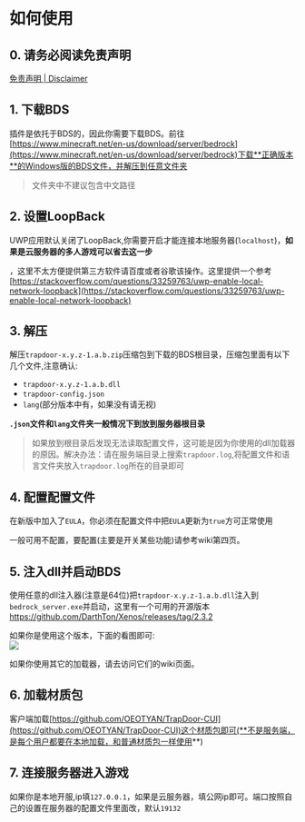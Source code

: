 # 如何使用
## 0. 请务必阅读免责声明

[免责声明 | Disclaimer](https://github.com/hhhxiao/TrapDoor/blob/1.16.4/trapdoor-disclaimer.md)

## 1. 下载BDS

插件是依托于BDS的，因此你需要下载BDS。前往[https://www.minecraft.net/en-us/download/server/bedrock](https://www.minecraft.net/en-us/download/server/bedrock)下载**正确版本**的Windows版的BDS文件，并解压到任意文件夹

> 文件夹中不建议包含中文路径

## 2. 设置LoopBack

UWP应用默认关闭了LoopBack,你需要开启才能连接本地服务器(`localhost`)，**如果是云服务器的多人游戏可以省去这一步**

，这里不太方便提供第三方软件请百度或者谷歌该操作。这里提供一个参考[https://stackoverflow.com/questions/33259763/uwp-enable-local-network-loopback](https://stackoverflow.com/questions/33259763/uwp-enable-local-network-loopback)

## 3. 解压

解压`trapdoor-x.y.z-1.a.b.zip`压缩包到下载的BDS根目录，压缩包里面有以下几个文件,注意确认:

- `trapdoor-x.y.z-1.a.b.dll`
- `trapdoor-config.json`
- `lang`(部分版本中有，如果没有请无视)

**`.json`文件和`lang`文件夹一般情况下到放到服务器根目录**

> 如果放到根目录后发现无法读取配置文件，这可能是因为你使用的dll加载器的原因。解决办法：请在服务端目录上搜索`trapdoor.log`,将配置文件和语言文件夹放入`trapdoor.log`所在的目录即可

## 4. 配置配置文件

在新版中加入了`EULA`，你必须在配置文件中把`EULA`更新为`true`方可正常使用

一般可用不配置，要配置(主要是开关某些功能)请参考wiki第四页。

## 5. 注入dll并启动BDS

使用任意的dll注入器(注意是64位)把`trapdoor-x.y.z-1.a.b.dll`注入到`bedrock_server.exe`并启动，这里有一个可用的开源版本[https://github.com/DarthTon/Xenos/releases/tag/2.3.2 ](https://github.com/DarthTon/Xenos/releases/tag/2.3.2 )

如果你是使用这个版本，下面的看图即可:
<br>
![](https://github.com/hhhxiao/TrapDoor/blob/1.16.4/img/howto.png)

如果你使用其它的加载器，请去访问它们的wiki页面。

## 6. 加载材质包
客户端加载[https://github.com/OEOTYAN/TrapDoor-CUI](https://github.com/OEOTYAN/TrapDoor-CUI)这个材质包即可(**不是服务端，是每个用户都要在本地加载，和普通材质包一样使用**)
## 7. 连接服务器进入游戏

如果你是本地开服,ip填`127.0.0.1`，如果是云服务器，填公网ip即可。端口按照自己的设置在服务器的配置文件里面改，默认`19132`

